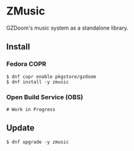 # ZMusic

GZDoom's music system as a standalone library.

## Install

### Fedora COPR

```
$ dnf copr enable pkgstore/gzdoom
$ dnf install -y zmusic
```

### Open Build Service (OBS)

```
# Work in Progress
```

## Update

```
$ dnf upgrade -y zmusic
```
